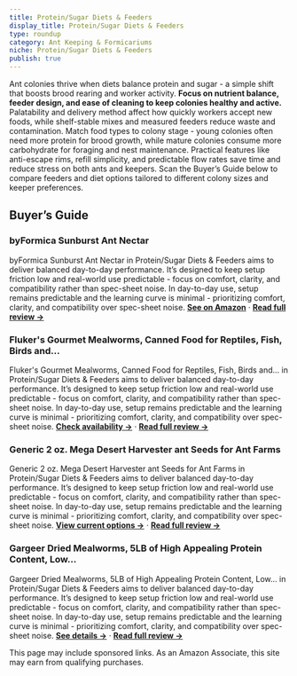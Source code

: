 ```yaml
---
title: Protein/Sugar Diets & Feeders
display_title: Protein/Sugar Diets & Feeders
type: roundup
category: Ant Keeping & Formicariums
niche: Protein/Sugar Diets & Feeders
publish: true
---
```


<p>Ant colonies thrive when diets balance protein and sugar  -  a simple shift that boosts brood rearing and worker activity. <strong>Focus on nutrient balance, feeder design, and ease of cleaning to keep colonies healthy and active.</strong> Palatability and delivery method affect how quickly workers accept new foods, while shelf-stable mixes and measured feeders reduce waste and contamination. Match food types to colony stage  -  young colonies often need more protein for brood growth, while mature colonies consume more carbohydrate for foraging and nest maintenance. Practical features like anti-escape rims, refill simplicity, and predictable flow rates save time and reduce stress on both ants and keepers. Scan the Buyer’s Guide below to compare feeders and diet options tailored to different colony sizes and keeper preferences.</p>

<h2>Buyer’s Guide</h2>
<h3>byFormica Sunburst Ant Nectar</h3>
<p>byFormica Sunburst Ant Nectar in Protein/Sugar Diets & Feeders aims to deliver balanced day-to-day performance. It’s designed to keep setup friction low and real-world use predictable - focus on comfort, clarity, and compatibility rather than spec-sheet noise. In day-to-day use, setup remains predictable and the learning curve is minimal - prioritizing comfort, clarity, and compatibility over spec-sheet noise. <a href="https://amzn.to/4nThkW2" target="_blank" rel="nofollow sponsored noopener noopener" target="_blank"><strong>See on Amazon</strong></a> · <a href="/reviews/byformica-sunburst-ant-nectar-original-formula-60-ml-bottle/"><strong>Read full review &rarr;</strong></a></p>
<h3>Fluker's Gourmet Mealworms, Canned Food for Reptiles, Fish, Birds and…</h3>
<p>Fluker's Gourmet Mealworms, Canned Food for Reptiles, Fish, Birds and… in Protein/Sugar Diets & Feeders aims to deliver balanced day-to-day performance. It’s designed to keep setup friction low and real-world use predictable - focus on comfort, clarity, and compatibility rather than spec-sheet noise. In day-to-day use, setup remains predictable and the learning curve is minimal - prioritizing comfort, clarity, and compatibility over spec-sheet noise. <a href="https://amzn.to/42Nx1FT" target="_blank" rel="nofollow sponsored noopener noopener" target="_blank"><strong>Check availability &rarr;</strong></a> · <a href="/reviews/fluker-s-gourmet-mealworms-canned-food-for-reptiles-fish-birds-and-smal-1f93bd76/"><strong>Read full review &rarr;</strong></a></p>
<h3>Generic 2 oz. Mega Desert Harvester ant Seeds for Ant Farms</h3>
<p>Generic 2 oz. Mega Desert Harvester ant Seeds for Ant Farms in Protein/Sugar Diets & Feeders aims to deliver balanced day-to-day performance. It’s designed to keep setup friction low and real-world use predictable - focus on comfort, clarity, and compatibility rather than spec-sheet noise. In day-to-day use, setup remains predictable and the learning curve is minimal - prioritizing comfort, clarity, and compatibility over spec-sheet noise. <a href="https://amzn.to/43l1tr9" target="_blank" rel="nofollow sponsored noopener noopener" target="_blank"><strong>View current options &rarr;</strong></a> · <a href="/reviews/generic-2-oz-mega-desert-harvester-ant-seeds-for-ant-farms/"><strong>Read full review &rarr;</strong></a></p>
<h3>Gargeer Dried Mealworms, 5LB of High Appealing Protein Content, Low…</h3>
<p>Gargeer Dried Mealworms, 5LB of High Appealing Protein Content, Low… in Protein/Sugar Diets & Feeders aims to deliver balanced day-to-day performance. It’s designed to keep setup friction low and real-world use predictable - focus on comfort, clarity, and compatibility rather than spec-sheet noise. In day-to-day use, setup remains predictable and the learning curve is minimal - prioritizing comfort, clarity, and compatibility over spec-sheet noise. <a href="https://amzn.to/3IZJq2V" target="_blank" rel="nofollow sponsored noopener noopener" target="_blank"><strong>See details &rarr;</strong></a> · <a href="/reviews/gargeer-dried-mealworms-5lb-of-high-appealing-protein-content-low-waste-1137b917/"><strong>Read full review &rarr;</strong></a></p>
<aside class="disclosure">This page may include sponsored links. As an Amazon Associate, this site may earn from qualifying purchases.</aside>
